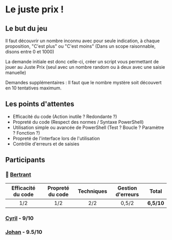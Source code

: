 # Le juste prix !
## Le but du jeu

Il faut découvrir un nombre inconnu avec pour seule indication, à chaque proposition, "C'est plus" ou "C'est moins" (Dans un scope raisonnable, disons entre 0 et 1000)

La demande initiale est donc celle-ci, créer un script vous permettant de jouer au Juste Prix (seul avec un nombre random ou à deux avec une saisie manuelle)

Demandes supplémentaires : Il faut que le nombre mystère soit découvert en 10 tentatives maximum.

## Les points d'attentes

- Efficacité du code (Action inutile ? Redondante ?)
- Propreté du code (Respect des normes / Syntaxe PowerShell)
- Utilisation simple ou avancée de PowerShell (Test ? Boucle ? Paramètre ? Fonction ?)
- Propreté de l'interface lors de l'utilisation
- Contrôle d'erreurs et de saisies

## Participants

### :rhinoceros: [Bertrant](/001_LeJustePrix/BJ.ps1)
| Efficacité du code | Propreté du code | Techniques | Gestion d'erreurs | Total  |
| :----------------: | :--------------: | :--------: | :---------------: | :----: |
|        1/2         |       1/2        |    2/2     |       0,5/2       | **6,5/10** |
  


### [Cyril](/001_LeJustePrix/CP.ps1) - 9/10
### [Johan](/001_LeJustePrix/JR.ps1) - 9.5/10
